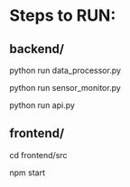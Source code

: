 <h1> Steps to RUN: </h1>

<h2> backend/ </h2>
<p> python run data_processor.py </p> 
<p> python run sensor_monitor.py</p>
<p> python run api.py </p>

<h2> frontend/ </h2>
<p> cd frontend/src </p>
<p> npm start </p>
